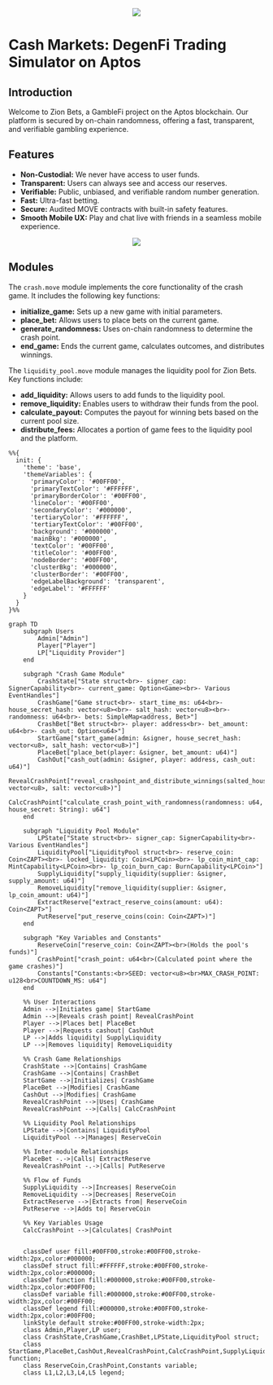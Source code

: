 <p align="center">
  <img src="https://github.com/SeamMoney/zionbets/blob/203f651c708a06dc31926af1540aa0637fdf779c/move-mania-app/public/CASH_Banner_1500x500.png">
</p>

# Cash Markets: DegenFi Trading Simulator on Aptos

## Introduction
Welcome to Zion Bets, a GambleFi project on the Aptos blockchain. Our platform is secured by on-chain randomness, offering a fast, transparent, and verifiable gambling experience.

## Features
- **Non-Custodial:** We never have access to user funds.
- **Transparent:** Users can always see and access our reserves.
- **Verifiable:** Public, unbiased, and verifiable random number generation.
- **Fast:** Ultra-fast betting.
- **Secure:** Audited MOVE contracts with built-in safety features.
- **Smooth Mobile UX:** Play and chat live with friends in a seamless mobile experience.

<p align="center">
  <img src="https://github.com/SeamMoney/zionbets/blob/main/move-mania-docs/src/images/zion_app_showcase.png">
</p>

## Modules
The `crash.move` module implements the core functionality of the crash game. It includes the following key functions:
- **initialize_game:** Sets up a new game with initial parameters.
- **place_bet:** Allows users to place bets on the current game.
- **generate_randomness:** Uses on-chain randomness to determine the crash point.
- **end_game:** Ends the current game, calculates outcomes, and distributes winnings.

The `liquidity_pool.move` module manages the liquidity pool for Zion Bets. Key functions include:
- **add_liquidity:** Allows users to add funds to the liquidity pool.
- **remove_liquidity:** Enables users to withdraw their funds from the pool.
- **calculate_payout:** Computes the payout for winning bets based on the current pool size.
- **distribute_fees:** Allocates a portion of game fees to the liquidity pool and the platform.

```mermaid
%%{
  init: {
    'theme': 'base',
    'themeVariables': {
      'primaryColor': '#00FF00',
      'primaryTextColor': '#FFFFFF',
      'primaryBorderColor': '#00FF00',
      'lineColor': '#00FF00',
      'secondaryColor': '#000000',
      'tertiaryColor': '#FFFFFF',
      'tertiaryTextColor': '#00FF00',
      'background': '#000000',
      'mainBkg': '#000000',
      'textColor': '#00FF00',
      'titleColor': '#00FF00',
      'nodeBorder': '#00FF00',
      'clusterBkg': '#000000',
      'clusterBorder': '#00FF00',
      'edgeLabelBackground': 'transparent',
      'edgeLabel': '#FFFFFF'
    }
  }
}%%

graph TD
    subgraph Users
        Admin["Admin"]
        Player["Player"]
        LP["Liquidity Provider"]
    end

    subgraph "Crash Game Module"
        CrashState["State struct<br>- signer_cap: SignerCapability<br>- current_game: Option<Game><br>- Various EventHandles"]
        CrashGame["Game struct<br>- start_time_ms: u64<br>- house_secret_hash: vector<u8><br>- salt_hash: vector<u8><br>- randomness: u64<br>- bets: SimpleMap<address, Bet>"]
        CrashBet["Bet struct<br>- player: address<br>- bet_amount: u64<br>- cash_out: Option<u64>"]
        StartGame["start_game(admin: &signer, house_secret_hash: vector<u8>, salt_hash: vector<u8>)"]
        PlaceBet["place_bet(player: &signer, bet_amount: u64)"]
        CashOut["cash_out(admin: &signer, player: address, cash_out: u64)"]
        RevealCrashPoint["reveal_crashpoint_and_distribute_winnings(salted_house_secret: vector<u8>, salt: vector<u8>)"]
        CalcCrashPoint["calculate_crash_point_with_randomness(randomness: u64, house_secret: String): u64"]
    end

    subgraph "Liquidity Pool Module"
        LPState["State struct<br>- signer_cap: SignerCapability<br>- Various EventHandles"]
        LiquidityPool["LiquidityPool struct<br>- reserve_coin: Coin<ZAPT><br>- locked_liquidity: Coin<LPCoin><br>- lp_coin_mint_cap: MintCapability<LPCoin><br>- lp_coin_burn_cap: BurnCapability<LPCoin>"]
        SupplyLiquidity["supply_liquidity(supplier: &signer, supply_amount: u64)"]
        RemoveLiquidity["remove_liquidity(supplier: &signer, lp_coin_amount: u64)"]
        ExtractReserve["extract_reserve_coins(amount: u64): Coin<ZAPT>"]
        PutReserve["put_reserve_coins(coin: Coin<ZAPT>)"]
    end

    subgraph "Key Variables and Constants"
        ReserveCoin["reserve_coin: Coin<ZAPT><br>(Holds the pool's funds)"]
        CrashPoint["crash_point: u64<br>(Calculated point where the game crashes)"]
        Constants["Constants:<br>SEED: vector<u8><br>MAX_CRASH_POINT: u128<br>COUNTDOWN_MS: u64"]
    end

    %% User Interactions
    Admin -->|Initiates game| StartGame
    Admin -->|Reveals crash point| RevealCrashPoint
    Player -->|Places bet| PlaceBet
    Player -->|Requests cashout| CashOut
    LP -->|Adds liquidity| SupplyLiquidity
    LP -->|Removes liquidity| RemoveLiquidity

    %% Crash Game Relationships
    CrashState -->|Contains| CrashGame
    CrashGame -->|Contains| CrashBet
    StartGame -->|Initializes| CrashGame
    PlaceBet -->|Modifies| CrashGame
    CashOut -->|Modifies| CrashGame
    RevealCrashPoint -->|Uses| CrashGame
    RevealCrashPoint -->|Calls| CalcCrashPoint

    %% Liquidity Pool Relationships
    LPState -->|Contains| LiquidityPool
    LiquidityPool -->|Manages| ReserveCoin

    %% Inter-module Relationships
    PlaceBet -.->|Calls| ExtractReserve
    RevealCrashPoint -.->|Calls| PutReserve

    %% Flow of Funds
    SupplyLiquidity -->|Increases| ReserveCoin
    RemoveLiquidity -->|Decreases| ReserveCoin
    ExtractReserve -->|Extracts from| ReserveCoin
    PutReserve -->|Adds to| ReserveCoin

    %% Key Variables Usage
    CalcCrashPoint -->|Calculates| CrashPoint


    classDef user fill:#00FF00,stroke:#00FF00,stroke-width:2px,color:#000000;
    classDef struct fill:#FFFFFF,stroke:#00FF00,stroke-width:2px,color:#000000;
    classDef function fill:#000000,stroke:#00FF00,stroke-width:2px,color:#00FF00;
    classDef variable fill:#000000,stroke:#00FF00,stroke-width:2px,color:#00FF00;
    classDef legend fill:#000000,stroke:#00FF00,stroke-width:2px,color:#00FF00;
    linkStyle default stroke:#00FF00,stroke-width:2px;
    class Admin,Player,LP user;
    class CrashState,CrashGame,CrashBet,LPState,LiquidityPool struct;
    class StartGame,PlaceBet,CashOut,RevealCrashPoint,CalcCrashPoint,SupplyLiquidity,RemoveLiquidity,ExtractReserve,PutReserve function;
    class ReserveCoin,CrashPoint,Constants variable;
    class L1,L2,L3,L4,L5 legend;
```
